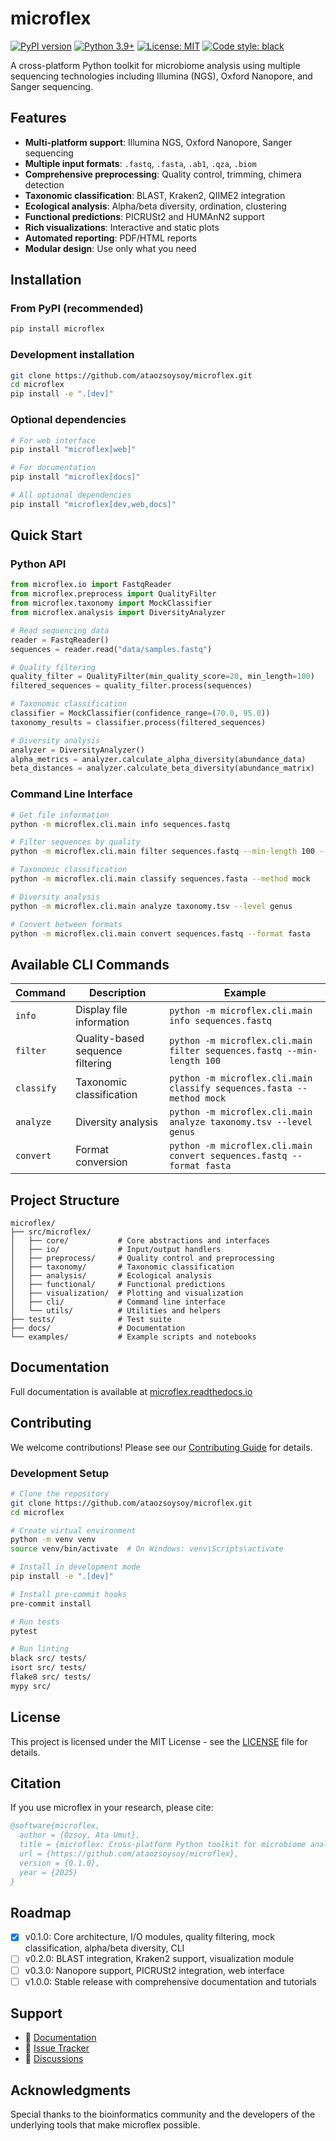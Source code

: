 # microflex

[![PyPI version](https://badge.fury.io/py/microflex.svg)](https://badge.fury.io/py/microflex)
[![Python 3.9+](https://img.shields.io/badge/python-3.9+-blue.svg)](https://www.python.org/downloads/)
[![License: MIT](https://img.shields.io/badge/License-MIT-yellow.svg)](https://opensource.org/licenses/MIT)
[![Code style: black](https://img.shields.io/badge/code%20style-black-000000.svg)](https://github.com/psf/black)

A cross-platform Python toolkit for microbiome analysis using multiple sequencing technologies including Illumina (NGS), Oxford Nanopore, and Sanger sequencing.

## Features

- **Multi-platform support**: Illumina NGS, Oxford Nanopore, Sanger sequencing
- **Multiple input formats**: `.fastq`, `.fasta`, `.ab1`, `.qza`, `.biom`
- **Comprehensive preprocessing**: Quality control, trimming, chimera detection
- **Taxonomic classification**: BLAST, Kraken2, QIIME2 integration
- **Ecological analysis**: Alpha/beta diversity, ordination, clustering
- **Functional predictions**: PICRUSt2 and HUMAnN2 support
- **Rich visualizations**: Interactive and static plots
- **Automated reporting**: PDF/HTML reports
- **Modular design**: Use only what you need

## Installation

### From PyPI (recommended)

```bash
pip install microflex
```

### Development installation

```bash
git clone https://github.com/ataozsoysoy/microflex.git
cd microflex
pip install -e ".[dev]"
```

### Optional dependencies

```bash
# For web interface
pip install "microflex[web]"

# For documentation
pip install "microflex[docs]"

# All optional dependencies
pip install "microflex[dev,web,docs]"
```

## Quick Start

### Python API

```python
from microflex.io import FastqReader
from microflex.preprocess import QualityFilter
from microflex.taxonomy import MockClassifier
from microflex.analysis import DiversityAnalyzer

# Read sequencing data
reader = FastqReader()
sequences = reader.read("data/samples.fastq")

# Quality filtering
quality_filter = QualityFilter(min_quality_score=20, min_length=100)
filtered_sequences = quality_filter.process(sequences)

# Taxonomic classification
classifier = MockClassifier(confidence_range=(70.0, 95.0))
taxonomy_results = classifier.process(filtered_sequences)

# Diversity analysis
analyzer = DiversityAnalyzer()
alpha_metrics = analyzer.calculate_alpha_diversity(abundance_data)
beta_distances = analyzer.calculate_beta_diversity(abundance_matrix)
```

### Command Line Interface

```bash
# Get file information
python -m microflex.cli.main info sequences.fastq

# Filter sequences by quality
python -m microflex.cli.main filter sequences.fastq --min-length 100 --min-quality 20

# Taxonomic classification
python -m microflex.cli.main classify sequences.fasta --method mock

# Diversity analysis
python -m microflex.cli.main analyze taxonomy.tsv --level genus

# Convert between formats
python -m microflex.cli.main convert sequences.fastq --format fasta
```

## Available CLI Commands

| Command | Description | Example |
|---------|-------------|---------|
| `info` | Display file information | `python -m microflex.cli.main info sequences.fastq` |
| `filter` | Quality-based sequence filtering | `python -m microflex.cli.main filter sequences.fastq --min-length 100` |
| `classify` | Taxonomic classification | `python -m microflex.cli.main classify sequences.fasta --method mock` |
| `analyze` | Diversity analysis | `python -m microflex.cli.main analyze taxonomy.tsv --level genus` |
| `convert` | Format conversion | `python -m microflex.cli.main convert sequences.fastq --format fasta` |

## Project Structure

```
microflex/
├── src/microflex/
│   ├── core/           # Core abstractions and interfaces
│   ├── io/             # Input/output handlers
│   ├── preprocess/     # Quality control and preprocessing
│   ├── taxonomy/       # Taxonomic classification
│   ├── analysis/       # Ecological analysis
│   ├── functional/     # Functional predictions
│   ├── visualization/  # Plotting and visualization
│   ├── cli/            # Command line interface
│   └── utils/          # Utilities and helpers
├── tests/              # Test suite
├── docs/               # Documentation
└── examples/           # Example scripts and notebooks
```

## Documentation

Full documentation is available at [microflex.readthedocs.io](https://microflex.readthedocs.io)

## Contributing

We welcome contributions! Please see our [Contributing Guide](CONTRIBUTING.md) for details.

### Development Setup

```bash
# Clone the repository
git clone https://github.com/ataozsoysoy/microflex.git
cd microflex

# Create virtual environment
python -m venv venv
source venv/bin/activate  # On Windows: venv\Scripts\activate

# Install in development mode
pip install -e ".[dev]"

# Install pre-commit hooks
pre-commit install

# Run tests
pytest

# Run linting
black src/ tests/
isort src/ tests/
flake8 src/ tests/
mypy src/
```

## License

This project is licensed under the MIT License - see the [LICENSE](LICENSE) file for details.

## Citation

If you use microflex in your research, please cite:

```bibtex
@software{microflex,
  author = {Özsoy, Ata Umut},
  title = {microflex: Cross-platform Python toolkit for microbiome analysis},
  url = {https://github.com/ataozsoysoy/microflex},
  version = {0.1.0},
  year = {2025}
}
```

## Roadmap

- [x] v0.1.0: Core architecture, I/O modules, quality filtering, mock classification, alpha/beta diversity, CLI
- [ ] v0.2.0: BLAST integration, Kraken2 support, visualization module
- [ ] v0.3.0: Nanopore support, PICRUSt2 integration, web interface
- [ ] v1.0.0: Stable release with comprehensive documentation and tutorials

## Support

- 📖 [Documentation](https://microflex.readthedocs.io)
- 🐛 [Issue Tracker](https://github.com/ataozsoysoy/microflex/issues)
- 💬 [Discussions](https://github.com/ataozsoysoy/microflex/discussions)

## Acknowledgments

Special thanks to the bioinformatics community and the developers of the underlying tools that make microflex possible. 